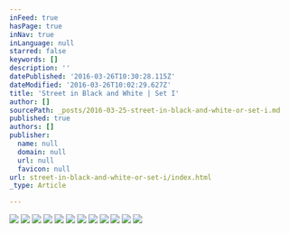 ```yaml
---
inFeed: true
hasPage: true
inNav: true
inLanguage: null
starred: false
keywords: []
description: ''
datePublished: '2016-03-26T10:30:28.115Z'
dateModified: '2016-03-26T10:02:29.627Z'
title: 'Street in Black and White | Set I'
author: []
sourcePath: _posts/2016-03-25-street-in-black-and-white-or-set-i.md
published: true
authors: []
publisher:
  name: null
  domain: null
  url: null
  favicon: null
url: street-in-black-and-white-or-set-i/index.html
_type: Article

---
```

![](https://the-grid-user-content.s3-us-west-2.amazonaws.com/6b08d7ee-528a-4539-af45-c58ae5bde96b.jpg)
![](https://the-grid-user-content.s3-us-west-2.amazonaws.com/6544ffbc-b52d-4103-9115-6019852bbaa3.jpg)
![](https://the-grid-user-content.s3-us-west-2.amazonaws.com/e4300254-7d4c-4004-86d9-d71d962088de.jpg)
![](https://the-grid-user-content.s3-us-west-2.amazonaws.com/fdad1a33-9734-4308-a11e-58a32514b58c.jpg)
![](https://the-grid-user-content.s3-us-west-2.amazonaws.com/28542c8f-7f74-4f3b-800e-569379bd83be.jpg)
![](https://the-grid-user-content.s3-us-west-2.amazonaws.com/beaa232d-fc52-49ee-b9f1-f1888655247a.jpg)
![](https://the-grid-user-content.s3-us-west-2.amazonaws.com/f22e67cb-a081-47ff-8cef-a510084aa0bb.jpg)
![](https://the-grid-user-content.s3-us-west-2.amazonaws.com/9732851e-368c-40ff-9419-75f0b0f2383f.jpg)
![](https://the-grid-user-content.s3-us-west-2.amazonaws.com/6a776ec5-7fac-4699-99e6-cf13ce99aa58.jpg)
![](https://the-grid-user-content.s3-us-west-2.amazonaws.com/a00e8966-3bf9-4bad-b7ef-a37248c9aa3a.jpg)
![](https://the-grid-user-content.s3-us-west-2.amazonaws.com/13f53305-109e-486e-b0ba-61d3445cf47a.jpg)
![](https://the-grid-user-content.s3-us-west-2.amazonaws.com/d74b5b3e-fdbf-47fa-9e2b-9e9a9b62b6a3.jpg)